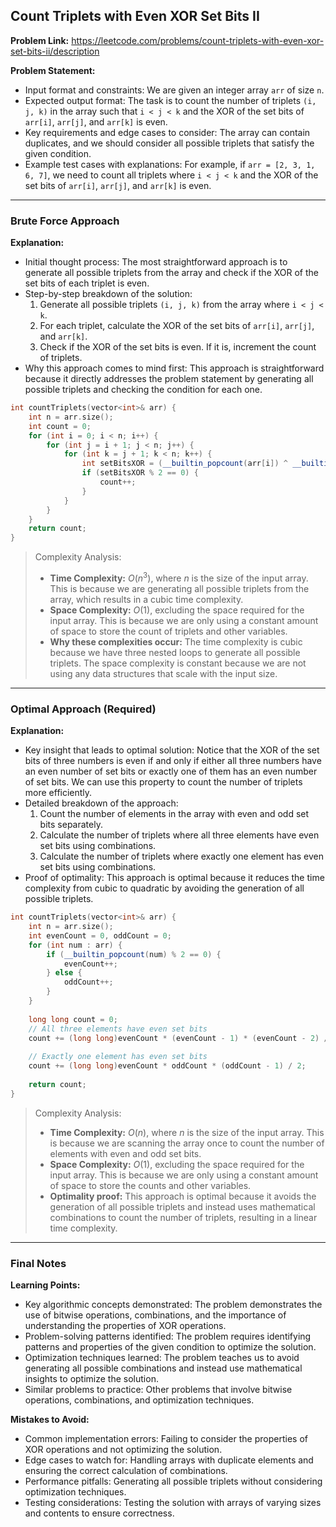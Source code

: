## Count Triplets with Even XOR Set Bits II
**Problem Link:** https://leetcode.com/problems/count-triplets-with-even-xor-set-bits-ii/description

**Problem Statement:**
- Input format and constraints: We are given an integer array `arr` of size `n`.
- Expected output format: The task is to count the number of triplets `(i, j, k)` in the array such that `i < j < k` and the XOR of the set bits of `arr[i]`, `arr[j]`, and `arr[k]` is even.
- Key requirements and edge cases to consider: The array can contain duplicates, and we should consider all possible triplets that satisfy the given condition.
- Example test cases with explanations: For example, if `arr = [2, 3, 1, 6, 7]`, we need to count all triplets where `i < j < k` and the XOR of the set bits of `arr[i]`, `arr[j]`, and `arr[k]` is even.

---

### Brute Force Approach

**Explanation:**
- Initial thought process: The most straightforward approach is to generate all possible triplets from the array and check if the XOR of the set bits of each triplet is even.
- Step-by-step breakdown of the solution:
  1. Generate all possible triplets `(i, j, k)` from the array where `i < j < k`.
  2. For each triplet, calculate the XOR of the set bits of `arr[i]`, `arr[j]`, and `arr[k]`.
  3. Check if the XOR of the set bits is even. If it is, increment the count of triplets.
- Why this approach comes to mind first: This approach is straightforward because it directly addresses the problem statement by generating all possible triplets and checking the condition for each one.

```cpp
int countTriplets(vector<int>& arr) {
    int n = arr.size();
    int count = 0;
    for (int i = 0; i < n; i++) {
        for (int j = i + 1; j < n; j++) {
            for (int k = j + 1; k < n; k++) {
                int setBitsXOR = (__builtin_popcount(arr[i]) ^ __builtin_popcount(arr[j]) ^ __builtin_popcount(arr[k]));
                if (setBitsXOR % 2 == 0) {
                    count++;
                }
            }
        }
    }
    return count;
}
```

> Complexity Analysis:
> - **Time Complexity:** $O(n^3)$, where $n$ is the size of the input array. This is because we are generating all possible triplets from the array, which results in a cubic time complexity.
> - **Space Complexity:** $O(1)$, excluding the space required for the input array. This is because we are only using a constant amount of space to store the count of triplets and other variables.
> - **Why these complexities occur:** The time complexity is cubic because we have three nested loops to generate all possible triplets. The space complexity is constant because we are not using any data structures that scale with the input size.

---

### Optimal Approach (Required)

**Explanation:**
- Key insight that leads to optimal solution: Notice that the XOR of the set bits of three numbers is even if and only if either all three numbers have an even number of set bits or exactly one of them has an even number of set bits. We can use this property to count the number of triplets more efficiently.
- Detailed breakdown of the approach:
  1. Count the number of elements in the array with even and odd set bits separately.
  2. Calculate the number of triplets where all three elements have even set bits using combinations.
  3. Calculate the number of triplets where exactly one element has even set bits using combinations.
- Proof of optimality: This approach is optimal because it reduces the time complexity from cubic to quadratic by avoiding the generation of all possible triplets.

```cpp
int countTriplets(vector<int>& arr) {
    int n = arr.size();
    int evenCount = 0, oddCount = 0;
    for (int num : arr) {
        if (__builtin_popcount(num) % 2 == 0) {
            evenCount++;
        } else {
            oddCount++;
        }
    }
    
    long long count = 0;
    // All three elements have even set bits
    count += (long long)evenCount * (evenCount - 1) * (evenCount - 2) / 6;
    
    // Exactly one element has even set bits
    count += (long long)evenCount * oddCount * (oddCount - 1) / 2;
    
    return count;
}
```

> Complexity Analysis:
> - **Time Complexity:** $O(n)$, where $n$ is the size of the input array. This is because we are scanning the array once to count the number of elements with even and odd set bits.
> - **Space Complexity:** $O(1)$, excluding the space required for the input array. This is because we are only using a constant amount of space to store the counts and other variables.
> - **Optimality proof:** This approach is optimal because it avoids the generation of all possible triplets and instead uses mathematical combinations to count the number of triplets, resulting in a linear time complexity.

---

### Final Notes

**Learning Points:**
- Key algorithmic concepts demonstrated: The problem demonstrates the use of bitwise operations, combinations, and the importance of understanding the properties of XOR operations.
- Problem-solving patterns identified: The problem requires identifying patterns and properties of the given condition to optimize the solution.
- Optimization techniques learned: The problem teaches us to avoid generating all possible combinations and instead use mathematical insights to optimize the solution.
- Similar problems to practice: Other problems that involve bitwise operations, combinations, and optimization techniques.

**Mistakes to Avoid:**
- Common implementation errors: Failing to consider the properties of XOR operations and not optimizing the solution.
- Edge cases to watch for: Handling arrays with duplicate elements and ensuring the correct calculation of combinations.
- Performance pitfalls: Generating all possible triplets without considering optimization techniques.
- Testing considerations: Testing the solution with arrays of varying sizes and contents to ensure correctness.
